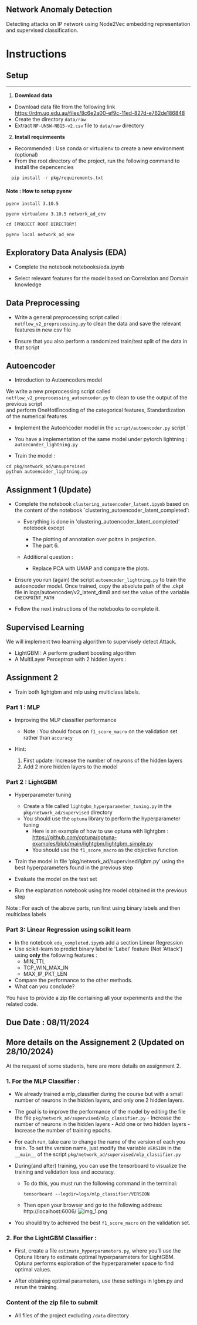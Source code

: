 Network Anomaly Detection
-------------------------

Detecting attacks on IP network using Node2Vec embedding representation and supervised classification.

# Instructions 

## Setup

----
1. **Download data**
- Download data file from the following link 
 https://rdm.uq.edu.au/files/8c6e2a00-ef9c-11ed-827d-e762de186848
- Create the directory `data/raw`
- Extract `NF-UNSW-NB15-v2.csv` file to `data/raw` directory

2. **Install requirmeents**
- Recommended : Use conda or virtualenv to create a new environment (optional)
- From the root directory of the project, run the following command to install the depencencies
```bash
  pip install -r pkg/requirements.txt
```
 
 ####  Note : How to setup pyenv
 
   ``pyenv install 3.10.5``

   ``pyenv virtualenv 3.10.5 network_ad_env``
   
   ``cd [PROJECT ROOT DIRECTORY]``

   ``pyenv local network_ad_env``
  
  

## Exploratory Data Analysis (EDA)

- Complete the notebook notebooks/eda.ipynb

- Select relevant features for the model based on Correlation and Domain knowledge


## Data Preprocessing

- Write  a general preprocessing script called : `netflow_v2_preprocessing.py` to clean the data and save the relevant features in new csv file

- Ensure that you also perform a randomized train/test split of the data in that script


## Autoencoder
 
 - Introduction to Autoencoders model

 We write a new preprocessing script called `netflow_v2_preprocessing_autoencoder.py` to clean to use the output of the previous script \
and perform OneHotEncoding of the categorical features, Standardization of the numerical features
   
 - Implement the Autoencoder model in the `script/autoencoder.py` script
` 
 - You have a implementation of the same model under pytorch lightning : `autoeconder_lightning.py`


 - Train the model : 
 ```
 cd pkg/network_ad/unsupervised
 python autoencoder_lightning.py
 ```
 
## Assignment 1 (Update)

- Complete the notebook  `clustering_autoencoder_latent.ipynb` based on the content
of the notebook `clustering_autoencoder_latent_completed':
  - Everything is done in 'clustering_autoencoder_latent_completed' notebook except
    - The plotting of annotation over poitns in projection.
    - The part 6.
  
  - Additional question : 
    - Replace PCA with UMAP and compare the plots.

- Ensure you run (again) the script `autoencoder_lightning.py` to train the autoencoder
model. Once trained, copy the absolute path of the .ckpt file in logs/autoencoder/v2_latent_dim8
and set the value of the variable `CHECKPOINT_PATH`
- Follow the next instructions of the notebooks to complete it.


 
## Supervised Learning
We will implement two learning algorithm to supervisely detect Attack.
- LightGBM : A  perform gradient boosting algorithm
- A MultiLayer Perceptron with 2 hidden layers :

## Assignment 2
- Train both lightgbm and mlp using multiclass labels.

### Part 1 : MLP
- Improving the MLP classifier performance
  - Note : You should focus on `f1_score_macro` on the validation set  rather than `accuracy`
  
- Hint:
  1. First update: Increase the number of neurons of the hidden layers
  2. Add 2 more hidden layers to the model


### Part 2 : LightGBM

- Hyperparameter tuning
  - Create a file called `lightgbm_hyperparameter_tuning.py` in the `pkg/network_ad/supervised` directory
  - You should use the `optuna` library to perform the hyperparameter tuning
    - Here is an example of how to use optuna with lightgbm : https://github.com/optuna/optuna-examples/blob/main/lightgbm/lightgbm_simple.py
    - You should use the `f1_score_macro` as the objective function
  
- Train the model in file 'pkg/network_ad/supervised/lgbm.py' using the best hyperparameters found in the previous step
- Evaluate the model on the test set
- Run the explanation notebook using hte model obtained in the previous step


Note : For each of the above parts, run first using binary labels and then multiclass labels

### Part 3: Linear Regression using scikit learn

- In the notebook `eda_completed.ipynb` add a section Linear Regression 
- Use scikit-learn to predict binary label ie 'Label' feature  (Not 'Attack') using **only** the following features :
  - MIN_TTL
  - TCP_WIN_MAX_IN
  - MAX_IP_PKT_LEN
- Compare the performance to the other methods.
- What can you conclude?


You have to provide a zip file containing all your experiments and the the related code.


## Due Date : 08/11/2024


## More details on the Assignement 2  (Updated on 28/10/2024)

At the request of some students, here are more details on assignment 2.

### 1. For the MLP Classifier :
 
 - We already trained a mlp_classifier during the course but with a small number of neurons in the hidden layers, and only one 2 hidden layers.
 - The goal is to improve the performance of the model by editing the file the file `pkg/network_ad/supervised/mlp_classifier.py` 
       - Increase the number of neurons in the hidden layers
       - Add one or two hidden layers
       - Increase the number of training epochs.
 - For each run, take care to change the name of the version of each you train. To set the version name, just modify the variable `VERSION` in the `__main__`  of the script `pkg/network_ad/supervised/mlp_classifier.py`

  
 - During(and after) training, you can use the tensorboard to visualize the training and validation loss and accuracy.
   - To do this, you must run the following command in the terminal:
     ```
     tensorboard --logdir=logs/mlp_classifier/VERSION
     ```
   - Then open your browser and go to the following address: http://localhost:6006/
   ![img_1.png](img_1.png)
  
 - You should try to achieved the best `f1_score_macro` on the validation set.


### 2. For the LightGBM Classifier :

- First, create a file `estimate_hyperparameters.py`, where you’ll use the Optuna library to estimate optimal hyperparameters for LightGBM. Optuna performs exploration of the hyperparameter space to find optimal values.

- After obtaining optimal parameters, use these settings in lgbm.py and rerun the training.


### Content of the zip file to submit
  
- All files of the project excluding `/data` directory
 




